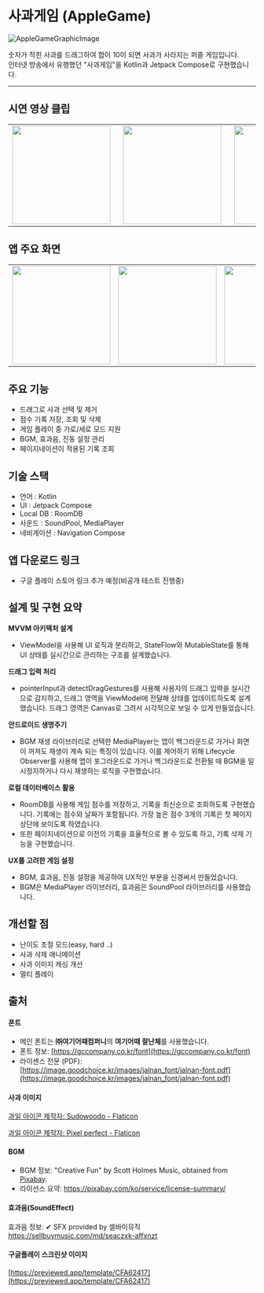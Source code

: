 # 사과게임 (AppleGame)

![AppleGameGraphicImage](https://github.com/user-attachments/assets/34a9c8b3-ea58-48f9-98ac-d132b7095aed)

숫자가 적힌 사과를 드래그하여 합이 10이 되면 사과가 사라지는 퍼즐 게임입니다.  
인터넷 방송에서 유행했던 "사과게임"을 Kotlin과 Jetpack Compose로 구현했습니다.
<hr/>

## 시연 영상 클립
<table>
  <tr>
    <td><img src="https://github.com/user-attachments/assets/96fd1216-ca53-46fa-8f96-a8b4cd99f7d4" width="200" style="margin-right: 10px;"></td>
    <td><img src="https://github.com/user-attachments/assets/e3cec1df-1d56-4f79-acd7-546b0f75f4c9" width="200" style="margin-right: 10px;"></td>
    <td><img src="https://github.com/user-attachments/assets/3ffb24e6-a98b-415d-9f52-1ca365a0b8cf" width="200"></td>
  </tr>
</table>

## 앱 주요 화면
<table>
  <tr>
    <td><img src="https://github.com/user-attachments/assets/58a0ee0e-f9c8-45dc-ab88-e46cbe0b1004" width="200"></td>
    <td><img src="https://github.com/user-attachments/assets/67627df7-d9df-4c7e-881e-18aaf5bfee67" width="200"></td>
    <td><img src="https://github.com/user-attachments/assets/49763774-9ef2-4916-b843-3195c9b3b3fb" width="200"></td>
    <td><img src="https://github.com/user-attachments/assets/9414873d-4224-4b65-ba57-c660e506b236" width="200"></td>
    <td><img src="https://github.com/user-attachments/assets/c20351e3-6348-468b-8dd3-65398ae63cf8" width="200"></td>
    <td><img src="https://github.com/user-attachments/assets/582c7c78-dacd-4f12-ba9c-8ce8d5383900" width="200"></td>
  </tr>
</table>


## 주요 기능
-  드래그로 사과 선택 및 제거
-  점수 기록 저장, 조회 및 삭제
-  게임 플레이 중 가로/세로 모드 지원
-  BGM, 효과음, 진동 설정 관리
-  페이지네이션이 적용된 기록 조회


## 기술 스택
- 언어 : Kotlin
- UI : Jetpack Compose
- Local DB : RoomDB
- 사운드 : SoundPool, MediaPlayer
- 네비게이션  : Navigation Compose

## 앱 다운로드 링크
* 구글 플레이 스토어 링크 추가 예정(비공개 테스트 진행중)

## 설계 및 구현 요약
**MVVM 아키텍처 설계**
- ViewModel을 사용해 UI 로직과 분리하고, StateFlow와 MutableState를 통해 UI 상태를 실시간으로 관리하는 구조를 설계했습니다.
  
**드래그 입력 처리**
- pointerInput과 detectDragGestures를 사용해 사용자의 드래그 입력을 실시간으로 감지하고, 드래그 영역을 ViewModel에 전달해 상태를 업데이트하도록 설계했습니다. 드래그 영역은 Canvas로 그려서 시각적으로 보일 수 있게 만들었습니다.
  
**안드로이드 생명주기**
- BGM 재생 라이브러리로 선택한 MediaPlayer는 앱이 백그라운드로 가거나 화면이 꺼져도 재생이 계속 되는 특징이 있습니다. 이를 제어하기 위해 Lifecycle Observer를 사용해 앱이 포그라운드로 가거나 백그라운드로 전환될 때 BGM을 일시정지하거나 다시 재생하는 로직을 구현했습니다.
  
**로컬 데이터베이스 활용**
- RoomDB를 사용해 게임 점수를 저장하고, 기록을 최신순으로 조회하도록 구현했습니다. 기록에는 점수와 날짜가 포함됩니다. 가장 높은 점수 3개의 기록은 첫 페이지 상단에 보이도록 하였습니다.
- 또한 페이지네이션으로 이전의 기록을 효율적으로 볼 수 있도록 하고, 기록 삭제 기능을 구현했습니다. 
    
**UX를 고려한 게임 설정**
- BGM, 효과음, 진동 설정을 제공하여 UX적인 부분을 신경써서 만들었습니다.
- BGM은 MediaPlayer 라이브러리, 효과음은 SoundPool 라이브러리를 사용했습니다.
    
## 개선할 점
- 난이도 조절 모드(easy, hard ..)
- 사과 삭제 애니메이션
- 사과 이미지 캐싱 개선
- 멀티 플레이

## 출처
#### 폰트
- 메인 폰트는 **㈜여기어때컴퍼니**의 **여기어때 잘난체**를 사용했습니다.
- 폰트 정보: [https://gccompany.co.kr/font](https://gccompany.co.kr/font)
- 라이센스 전문 (PDF): [https://image.goodchoice.kr/images/jalnan_font/jalnan-font.pdf](https://image.goodchoice.kr/images/jalnan_font/jalnan-font.pdf)

#### 사과 이미지
<a href="https://www.flaticon.com/kr/free-icons/" title="과일 아이콘">과일 아이콘 제작자: Sudowoodo - Flaticon</a>

<a href="https://www.flaticon.com/kr/free-icons/" title="과일 아이콘">과일 아이콘 제작자: Pixel perfect - Flaticon</a>

#### BGM
- BGM 정보: "Creative Fun" by Scott Holmes Music, obtained from [Pixabay](https://pixabay.com/music/creative-fun-259223/).
- 라이선스 요약: https://pixabay.com/ko/service/license-summary/

#### 효과음(SoundEffect)
효과음 정보: ✔ SFX provided by 셀바이뮤직 https://sellbuymusic.com/md/seaczxk-affxnzt

#### 구글플레이 스크린샷 이미지
[https://previewed.app/template/CFA62417](https://previewed.app/template/CFA62417)

